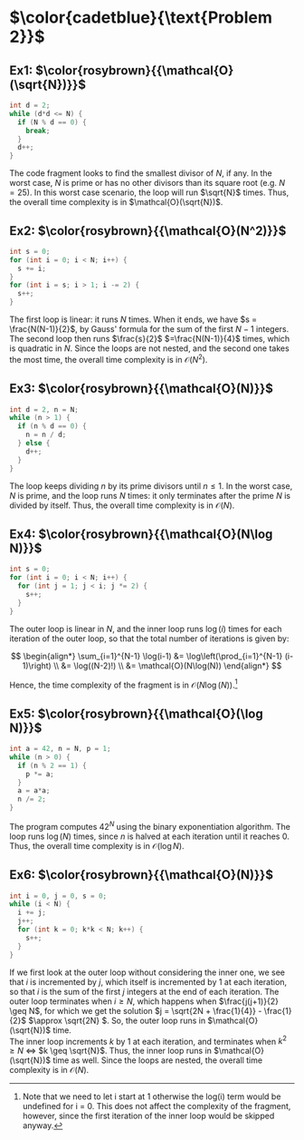 # $\color{cadetblue}{\text{Problem 2}}$

## Ex1: $\color{rosybrown}{{\mathcal{O}(\sqrt{N})}}$  

```c
int d = 2;
while (d*d <= N) {
  if (N % d == 0) {
    break;
  }
  d++;
}
```

The code fragment looks to find the smallest divisor of $N$, if any. In the worst case, $N$ is prime or has no other divisors than its square root (e.g. $N = 25$). In this worst case scenario, the loop will run $\sqrt{N}$ times. Thus, the overall time complexity is in $\mathcal{O}(\sqrt{N})$.

## Ex2: $\color{rosybrown}{{\mathcal{O}(N^2)}}$

```c
int s = 0;
for (int i = 0; i < N; i++) {
  s += i;
}
for (int i = s; i > 1; i -= 2) {
  s++;
}
```

The first loop is linear: it runs $N$ times. When it ends, we have $s = \frac{N(N-1)}{2}$, by Gauss' formula for the sum of the first $N - 1$ integers. The second loop then runs $\frac{s}{2}$ $=\frac{N(N-1)}{4}$ times, which is quadratic in $N$. Since the loops are not nested, and the second one takes the most time, the overall time complexity is in $\mathcal{O}(N^2)$.

## Ex3: $\color{rosybrown}{{\mathcal{O}(N)}}$

```c
int d = 2, n = N;
while (n > 1) {
  if (n % d == 0) {
    n = n / d;
  } else {
    d++;
  }
}
```

The loop keeps dividing $n$ by its prime divisors until $n \leq 1$. In the worst case, $N$ is prime, and the loop runs $N$ times: it only terminates after the prime $N$ is divided by itself. Thus, the overall time complexity is in $\mathcal{O}(N)$.

## Ex4: $\color{rosybrown}{{\mathcal{O}(N\log N)}}$

```c
int s = 0;
for (int i = 0; i < N; i++) {
  for (int j = 1; j < i; j *= 2) {
    s++;
  }
}
```

The outer loop is linear in $N$, and the inner loop runs $\log(i)$ times for each iteration of the outer loop, so that the total number of iterations is given by:

$$
\begin{align*}
\sum_{i=1}^{N-1} \log(i-1) &= \log\left(\prod_{i=1}^{N-1} (i-1)\right) \\
&= \log((N-2)!) \\
&= \mathcal{O}(N\log(N))
\end{align*}
$$

Hence, the time complexity of the fragment is in $\mathcal{O}(N\log(N))$.[^1]

[^1]: Note that we need to let i start at 1 otherwise the log(i) term would be undefined for i = 0. This does not affect the complexity of the fragment, however, since the first iteration of the inner loop would be skipped anyway.

## Ex5: $\color{rosybrown}{{\mathcal{O}(\log N)}}$

```c
int a = 42, n = N, p = 1;
while (n > 0) {
  if (n % 2 == 1) {
    p *= a;
  }
  a = a*a;
  n /= 2;
}
```

The program computes $42^N$ using the binary exponentiation algorithm. The loop runs $\log(N)$ times, since $n$ is halved at each iteration until it reaches 0. Thus, the overall time complexity is in $\mathcal{O}(\log N)$.

## Ex6: $\color{rosybrown}{{\mathcal{O}(N)}}$

```c
int i = 0, j = 0, s = 0;
while (i < N) {
  i += j;
  j++;
  for (int k = 0; k*k < N; k++) {
    s++;
  }
}
```

If we first look at the outer loop without considering the inner one, we see that $i$ is incremented by $j$, which itself is incremented by $1$ at each iteration, so that $i$ is the sum of the first $j$ integers at the end of each iteration. The outer loop terminates when $i \geq N$, which happens when $\frac{j(j+1)}{2} \geq N$, for which we get the solution $j = \sqrt{2N + \frac{1}{4}} - \frac{1}{2}$ $\approx \sqrt{2N} $. So, the outer loop runs in $\mathcal{O}(\sqrt{N})$ time.  
The inner loop increments $k$ by $1$ at each iteration, and terminates when $k^2 \geq N$ $\Leftrightarrow$ $k \geq \sqrt{N}$. Thus, the inner loop runs in $\mathcal{O}(\sqrt{N})$ time as well. Since the loops are nested, the overall time complexity is in $\mathcal{O}(N)$.
